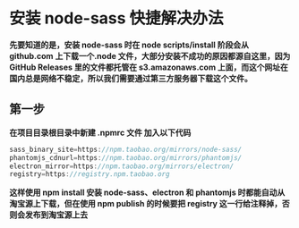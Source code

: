 # 安装 node-sass 快捷解决办法

**先要知道的是，安装 node-sass 时在 node scripts/install 阶段会从 github.com 上下载一个.node 文件，大部分安装不成功的原因都源自这里，因为 GitHub Releases 里的文件都托管在 s3.amazonaws.com 上面，而这个网址在国内总是网络不稳定，所以我们需要通过第三方服务器下载这个文件。**

## 第一步

**在项目目录根目录中新建 .npmrc 文件 加入以下代码**

```js
sass_binary_site=https://npm.taobao.org/mirrors/node-sass/
phantomjs_cdnurl=https://npm.taobao.org/mirrors/phantomjs/
electron_mirror=https://npm.taobao.org/mirrors/electron/
registry=https://registry.npm.taobao.org

```

**这样使用 npm install 安装 node-sass、electron 和 phantomjs 时都能自动从淘宝源上下载，但在使用 npm publish 的时候要把 registry 这一行给注释掉，否则会发布到淘宝源上去**



